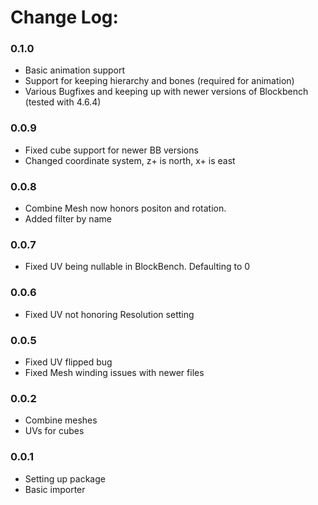 # Change Log:
### 0.1.0
* Basic animation support
* Support for keeping hierarchy and bones (required for animation)
* Various Bugfixes and keeping up with newer versions of Blockbench (tested with 4.6.4)
### 0.0.9
* Fixed cube support for newer BB versions
* Changed coordinate system, z+ is north, x+ is east
### 0.0.8
* Combine Mesh now honors positon and rotation.
* Added filter by name
### 0.0.7
* Fixed UV being nullable in BlockBench. Defaulting to 0
### 0.0.6
* Fixed UV not honoring Resolution setting
### 0.0.5
* Fixed UV flipped bug
* Fixed Mesh winding issues with newer files
### 0.0.2 
* Combine meshes
* UVs for cubes
### 0.0.1 
* Setting up package
* Basic importer
